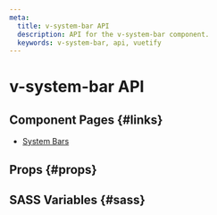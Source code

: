 ```yaml
---
meta:
  title: v-system-bar API
  description: API for the v-system-bar component.
  keywords: v-system-bar, api, vuetify
---
```


# v-system-bar API

<entry-ad />

## Component Pages {#links}

- [System Bars](components/system-bars)

## Props {#props}

<api-section name="v-system-bar" section="props" />

## SASS Variables {#sass}

<api-section name="v-system-bar" section="sass" />

<backmatter />
